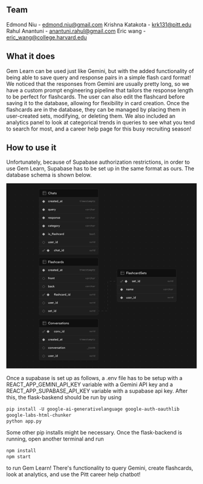 ## Team

Edmond Niu - edmond.niu@gmail.com
Krishna Katakota - krk131@pitt.edu
Rahul Anantuni - anantuni.rahul@gmail.com
Eric wang - eric_wang@college.harvard.edu

## What it does

Gem Learn can be used just like Gemini, but with the added functionality of being able to save query and response pairs in a simple flash card format! We noticed that the responses from Gemini are usually pretty long, so we have a custom prompt engineering pipeline that tailors the response length to be perfect for flashcards. The user can also edit the flashcard before saving it to the database, allowing for flexibility in card creation. Once the flashcards are in the database, they can be managed by placing them in user-created sets, modifying, or deleting them. We also included an analytics panel to look at categorical trends in queries to see what you tend to search for most, and a career help page for this busy recruiting season!

## How to use it

Unfortunately, because of Supabase authorization restrictions, in order to use Gem Learn, Supabase has to be set up in the same format as ours. The database schema is shown below.

![alt text](image.png)

Once a supabase is set up as follows, a .env file has to be setup with a REACT_APP_GEMINI_API_KEY variable with a Gemini API key and a REACT_APP_SUPABASE_API_KEY variable with a supabase api key. After this, the flask-baskend should be run by using

```
pip install -U google-ai-generativelanguage google-auth-oauthlib google-labs-html-chunker
python app.py
```

Some other pip installs might be necessary. Once the flask-backend is running, open another terminal and run

```
npm install
npm start
```

to run Gem Learn! There's functionality to query Gemini, create flashcards, look at analytics, and use the Pitt career help chatbot!
